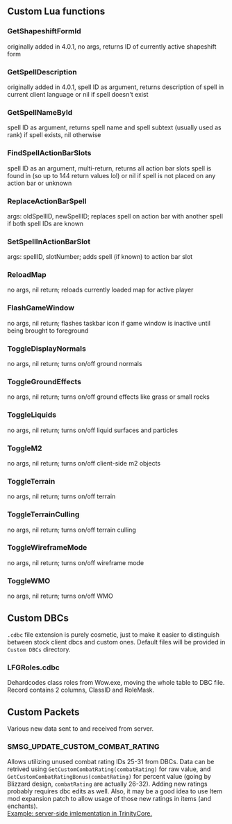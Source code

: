 ## Custom Lua functions  
### GetShapeshiftFormId  
originally added in 4.0.1, no args, returns ID of currently active shapeshift form  
### GetSpellDescription  
originally added in 4.0.1, spell ID as argument, returns description of spell in current client language or nil if spell doesn't exist  
### GetSpellNameById  
spell ID as argument, returns spell name and spell subtext (usually used as rank) if spell exists, nil otherwise
### FindSpellActionBarSlots  
spell ID as an argument, multi-return, returns all action bar slots spell is found in (so up to 144 return values lol) or nil if spell is not placed on any action bar or unknown  
### ReplaceActionBarSpell  
args: oldSpellID, newSpellID; replaces spell on action bar with another spell if both spell IDs are known  
### SetSpellInActionBarSlot  
args: spellID, slotNumber; adds spell (if known) to action bar slot  
### ReloadMap  
no args, nil return; reloads currently loaded map for active player  
### FlashGameWindow  
no args, nil return; flashes taskbar icon if game window is inactive until being brought to foreground  
### ToggleDisplayNormals  
no args, nil return; turns on/off ground normals  
### ToggleGroundEffects  
no args, nil return; turns on/off ground effects like grass or small rocks  
### ToggleLiquids  
no args, nil return; turns on/off liquid surfaces and particles  
### ToggleM2  
no args, nil return; turns on/off client-side m2 objects  
### ToggleTerrain  
no args, nil return; turns on/off terrain  
### ToggleTerrainCulling  
no args, nil return; turns on/off terrain culling  
### ToggleWireframeMode  
no args, nil return; turns on/off wireframe mode  
### ToggleWMO  
no args, nil return; turns on/off WMO  
  
## Custom DBCs  
`.cdbc` file extension is purely cosmetic, just to make it easier to distinguish between stock client dbcs and custom ones. Default files will be provided in `Custom DBCs` directory.  
### LFGRoles.cdbc  
Dehardcodes class roles from Wow.exe, moving the whole table to DBC file. Record contains 2 columns, ClassID and RoleMask.  
  
## Custom Packets  
Various new data sent to and received from server.  
### SMSG_UPDATE_CUSTOM_COMBAT_RATING  
Allows utilizing unused combat rating IDs 25-31 from DBCs. Data can be retrived using `GetCustomCombatRating(combatRating)` for raw value, and `GetCustomCombatRatingBonus(combatRating)` for percent value (going by Blizzard design, `combatRating` are actually 26-32). Adding new ratings probably requires dbc edits as well. Also, it may be a good idea to use Item mod expansion patch to allow usage of those new ratings in items (and enchants).  
[Example: server-side imlementation in TrinityCore.](https://github.com/Aleist3r-s-Org/tc-fork/compare/3.3.5...Aleist3r-s-Org:tc-fork:custom-packets-combat-ratings)  
